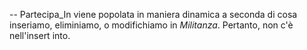 -- Partecipa_In viene popolata in maniera dinamica a seconda di cosa inseriamo, eliminiamo, o modifichiamo in _Militanza_. Pertanto, non c'è nell'insert into.
